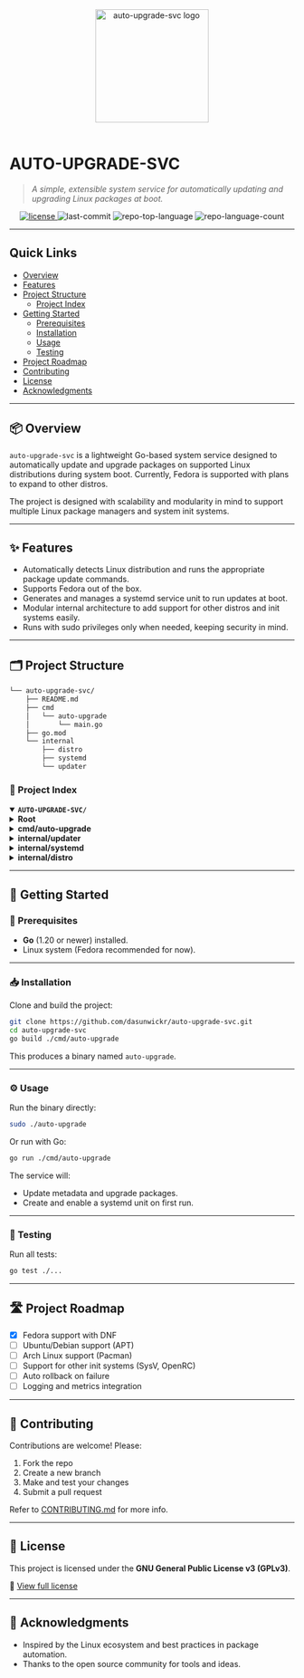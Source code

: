<div align="center" style="position: relative;">
  <img src="assets/auto-upgrade-logo.png" alt="auto-upgrade-svc logo" width="200"/>
</div>

<br>

# AUTO-UPGRADE-SVC

> *A simple, extensible system service for automatically updating and upgrading Linux packages at boot.*

<p align="center">
  <a href="https://github.com/dasunwickr/auto-upgrade-svc/blob/main/LICENSE">
    <img src="https://img.shields.io/github/license/dasunwickr/auto-upgrade-svc?style=flat&logo=opensourceinitiative&logoColor=white&color=007dff" alt="license">
  </a>
  <img src="https://img.shields.io/github/last-commit/dasunwickr/auto-upgrade-svc?style=flat&logo=git&logoColor=white&color=007dff" alt="last-commit">
  <img src="https://img.shields.io/github/languages/top/dasunwickr/auto-upgrade-svc?style=flat&color=007dff" alt="repo-top-language">
  <img src="https://img.shields.io/github/languages/count/dasunwickr/auto-upgrade-svc?style=flat&color=007dff" alt="repo-language-count">
</p>

---

## Quick Links

- [Overview](#-overview)
- [Features](#-features)
- [Project Structure](#-project-structure)
  - [Project Index](#-project-index)
- [Getting Started](#-getting-started)
  - [Prerequisites](#-prerequisites)
  - [Installation](#-installation)
  - [Usage](#-usage)
  - [Testing](#-testing)
- [Project Roadmap](#-project-roadmap)
- [Contributing](#-contributing)
- [License](#-license)
- [Acknowledgments](#-acknowledgments)

---

## 📦 Overview

`auto-upgrade-svc` is a lightweight Go-based system service designed to automatically update and upgrade packages on supported Linux distributions during system boot.
Currently, Fedora is supported with plans to expand to other distros.

The project is designed with scalability and modularity in mind to support multiple Linux package managers and system init systems.

---

## ✨ Features

- Automatically detects Linux distribution and runs the appropriate package update commands.
- Supports Fedora out of the box.
- Generates and manages a systemd service unit to run updates at boot.
- Modular internal architecture to add support for other distros and init systems easily.
- Runs with sudo privileges only when needed, keeping security in mind.

---

## 🗂️ Project Structure

```sh
└── auto-upgrade-svc/
    ├── README.md
    ├── cmd
    │   └── auto-upgrade
    │       └── main.go
    ├── go.mod
    └── internal
        ├── distro
        ├── systemd
        └── updater
````

### 🔎 Project Index

<details open>
  <summary><b><code>AUTO-UPGRADE-SVC/</code></b></summary>
  <details>
    <summary><b>Root</b></summary>
    <table>
      <tr>
        <td><b><a href='https://github.com/dasunwickr/auto-upgrade-svc/blob/master/go.mod'>go.mod</a></b></td>
        <td>Defines module path and dependencies</td>
      </tr>
    </table>
  </details>
  <details>
    <summary><b>cmd/auto-upgrade</b></summary>
    <table>
      <tr>
        <td><b><a href='https://github.com/dasunwickr/auto-upgrade-svc/blob/master/cmd/auto-upgrade/main.go'>main.go</a></b></td>
        <td>Program entrypoint, initializes updater and systemd manager</td>
      </tr>
    </table>
  </details>
  <details>
    <summary><b>internal/updater</b></summary>
    <table>
      <tr>
        <td><b><a href='https://github.com/dasunwickr/auto-upgrade-svc/blob/master/internal/updater/updater.go'>updater.go</a></b></td>
        <td>Updater interface and Fedora implementation</td>
      </tr>
    </table>
  </details>
  <details>
    <summary><b>internal/systemd</b></summary>
    <table>
      <tr>
        <td><b><a href='https://github.com/dasunwickr/auto-upgrade-svc/blob/master/internal/systemd/manager.go'>manager.go</a></b></td>
        <td>Systemd service manager to create and enable units</td>
      </tr>
    </table>
  </details>
  <details>
    <summary><b>internal/distro</b></summary>
    <table>
      <tr>
        <td><b><a href='https://github.com/dasunwickr/auto-upgrade-svc/blob/master/internal/distro/distro.go'>distro.go</a></b></td>
        <td>Detects Linux distro and returns appropriate updater</td>
      </tr>
      <tr>
        <td><b><a href='https://github.com/dasunwickr/auto-upgrade-svc/blob/master/internal/distro/fedora.go'>fedora.go</a></b></td>
        <td>Fedora-specific distro detection and updater</td>
      </tr>
    </table>
  </details>
</details>

---

## 🚀 Getting Started

### 🧰 Prerequisites

* **Go** (1.20 or newer) installed.
* Linux system (Fedora recommended for now).

---

### 📥 Installation

Clone and build the project:

```sh
git clone https://github.com/dasunwickr/auto-upgrade-svc.git
cd auto-upgrade-svc
go build ./cmd/auto-upgrade
```

This produces a binary named `auto-upgrade`.

---

### ⚙️ Usage

Run the binary directly:

```sh
sudo ./auto-upgrade
```

Or run with Go:

```sh
go run ./cmd/auto-upgrade
```

The service will:

* Update metadata and upgrade packages.
* Create and enable a systemd unit on first run.

---

### 🧪 Testing

Run all tests:

```sh
go test ./...
```

---

## 🛣️ Project Roadmap

* [x] Fedora support with DNF
* [ ] Ubuntu/Debian support (APT)
* [ ] Arch Linux support (Pacman)
* [ ] Support for other init systems (SysV, OpenRC)
* [ ] Auto rollback on failure
* [ ] Logging and metrics integration

---

## 🤝 Contributing

Contributions are welcome! Please:

1. Fork the repo
2. Create a new branch
3. Make and test your changes
4. Submit a pull request

Refer to [CONTRIBUTING.md](https://github.com/dasunwickr/auto-upgrade-svc/blob/main/CONTRIBUTING.md) for more info.

---

## 🪪 License

This project is licensed under the **GNU General Public License v3 (GPLv3)**.

📄 [View full license](https://www.gnu.org/licenses/gpl-3.0.en.html)

---

## 🙏 Acknowledgments

* Inspired by the Linux ecosystem and best practices in package automation.
* Thanks to the open source community for tools and ideas.
